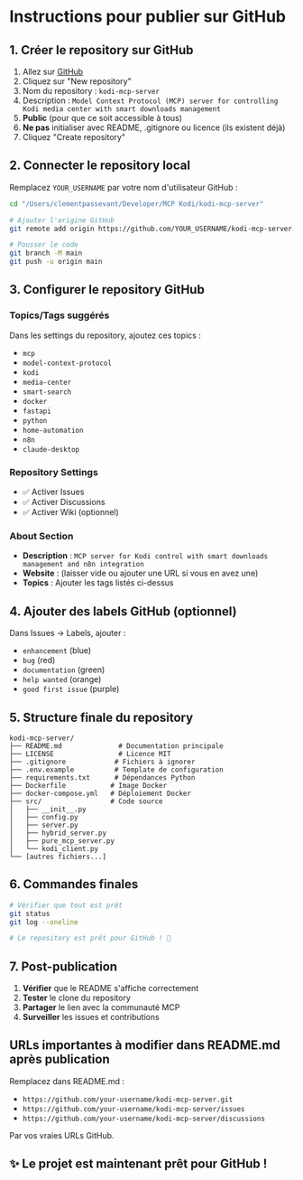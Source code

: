 # Instructions pour publier sur GitHub

## 1. Créer le repository sur GitHub

1. Allez sur [GitHub](https://github.com)
2. Cliquez sur "New repository"
3. Nom du repository : `kodi-mcp-server`
4. Description : `Model Context Protocol (MCP) server for controlling Kodi media center with smart downloads management`
5. **Public** (pour que ce soit accessible à tous)
6. **Ne pas** initialiser avec README, .gitignore ou licence (ils existent déjà)
7. Cliquez "Create repository"

## 2. Connecter le repository local

Remplacez `YOUR_USERNAME` par votre nom d'utilisateur GitHub :

```bash
cd "/Users/clementpassevant/Developer/MCP Kodi/kodi-mcp-server"

# Ajouter l'origine GitHub
git remote add origin https://github.com/YOUR_USERNAME/kodi-mcp-server.git

# Pousser le code
git branch -M main
git push -u origin main
```

## 3. Configurer le repository GitHub

### Topics/Tags suggérés
Dans les settings du repository, ajoutez ces topics :
- `mcp`
- `model-context-protocol`
- `kodi`
- `media-center`
- `smart-search`
- `docker`
- `fastapi`
- `python`
- `home-automation`
- `n8n`
- `claude-desktop`

### Repository Settings
- ✅ Activer Issues
- ✅ Activer Discussions
- ✅ Activer Wiki (optionnel)

### About Section
- **Description** : `MCP server for Kodi control with smart downloads management and n8n integration`
- **Website** : (laisser vide ou ajouter une URL si vous en avez une)
- **Topics** : Ajouter les tags listés ci-dessus

## 4. Ajouter des labels GitHub (optionnel)

Dans Issues → Labels, ajouter :
- `enhancement` (blue)
- `bug` (red)
- `documentation` (green)
- `help wanted` (orange)
- `good first issue` (purple)

## 5. Structure finale du repository

```
kodi-mcp-server/
├── README.md              # Documentation principale
├── LICENSE                # Licence MIT
├── .gitignore            # Fichiers à ignorer
├── .env.example          # Template de configuration
├── requirements.txt      # Dépendances Python
├── Dockerfile           # Image Docker
├── docker-compose.yml   # Déploiement Docker
├── src/                 # Code source
│   ├── __init__.py
│   ├── config.py
│   ├── server.py
│   ├── hybrid_server.py
│   ├── pure_mcp_server.py
│   └── kodi_client.py
└── [autres fichiers...]
```

## 6. Commandes finales

```bash
# Vérifier que tout est prêt
git status
git log --oneline

# Le repository est prêt pour GitHub ! 🚀
```

## 7. Post-publication

1. **Vérifier** que le README s'affiche correctement
2. **Tester** le clone du repository
3. **Partager** le lien avec la communauté MCP
4. **Surveiller** les issues et contributions

## URLs importantes à modifier dans README.md après publication

Remplacez dans README.md :
- `https://github.com/your-username/kodi-mcp-server.git` 
- `https://github.com/your-username/kodi-mcp-server/issues`
- `https://github.com/your-username/kodi-mcp-server/discussions`

Par vos vraies URLs GitHub.

## ✨ Le projet est maintenant prêt pour GitHub !